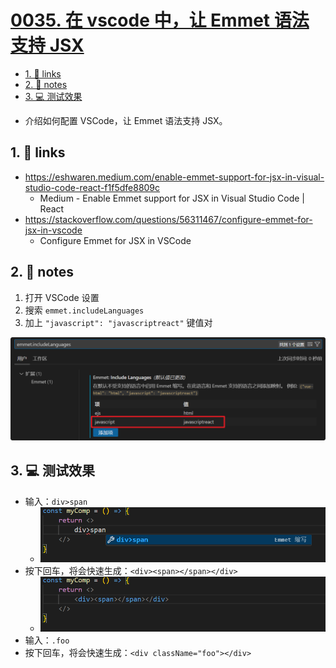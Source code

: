 # [0035. 在 vscode 中，让 Emmet 语法支持 JSX](https://github.com/Tdahuyou/react/tree/main/0035.%20%E5%9C%A8%20vscode%20%E4%B8%AD%EF%BC%8C%E8%AE%A9%20Emmet%20%E8%AF%AD%E6%B3%95%E6%94%AF%E6%8C%81%20JSX)

<!-- region:toc -->
- [1. 🔗 links](#1--links-16)
- [2. 📒 notes](#2--notes-3)
- [3. 💻 测试效果](#3--测试效果)
<!-- endregion:toc -->
- 介绍如何配置 VSCode，让 Emmet 语法支持 JSX。

## 1. 🔗 links

- https://eshwaren.medium.com/enable-emmet-support-for-jsx-in-visual-studio-code-react-f1f5dfe8809c
  - Medium - Enable Emmet support for JSX in Visual Studio Code | React
- https://stackoverflow.com/questions/56311467/configure-emmet-for-jsx-in-vscode
  - Configure Emmet for JSX in VSCode

## 2. 📒 notes

1. 打开 VSCode 设置
2. 搜索 `emmet.includeLanguages`
3. 加上 `"javascript": "javascriptreact"` 键值对

![](md-imgs/2024-11-06-19-23-25.png)

## 3. 💻 测试效果

- 输入：`div>span`
  - ![](md-imgs/2024-11-06-19-23-40.png)
- 按下回车，将会快速生成：`<div><span></span></div>`
  - ![](md-imgs/2024-11-06-19-23-46.png)
- 输入：`.foo`
- 按下回车，将会快速生成：`<div className="foo"></div>`

